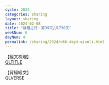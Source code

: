 ```yaml
---
cycle: 2024
categories: sharing
layout: sharing
date: 2024-02-08
title: "謙理之行：第39天/共730天"
weekNum: 6
dayNum: 4
permalink: /sharing/2024/wk6-day4-qianli.html
---
```

【經文梳理】  
[QLTITLE](QLLINK)

【背經經文】  
QLVERSE
